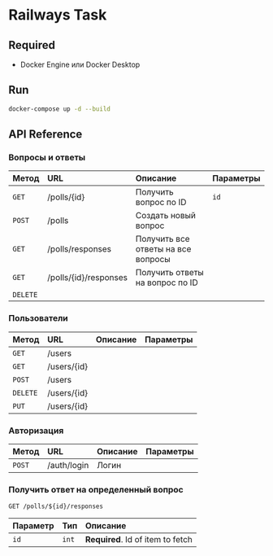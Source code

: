 # Railways Task

## Required
- Docker Engine или Docker Desktop

## Run 
```bash
docker-compose up -d --build
```

## API Reference

### Вопросы и ответы
|Метод   |URL                  |Описание                          |Параметры | 
|:-------|:--------------------|:---------------------------------|:---------|
|`GET`   |/polls/{id}          |Получить вопрос по ID             |`id`      |
|`POST`  |/polls               |Создать новый вопрос              |          |
|`GET`   |/polls/responses     |Получить все ответы на все вопросы|          |
|`GET`   |/polls/{id}/responses|Получить ответы на вопрос по ID   |          |
|`DELETE`|
### Пользователи
|Метод   |URL        | Описание |Параметры|
|:-------|:----------|:---------|:--------|
|`GET`   |/users     |
|`GET`   |/users/{id}|
|`POST`  |/users     |
|`DELETE`|/users/{id}|
|`PUT`   |/users/{id}|
### Авторизация
|Метод   |URL        | Описание  |Параметры|
|:-------|:----------|:----------|:--------|
|`POST`  |/auth/login|Логин      |         |


### Получить ответ на определенный вопрос
```http
GET /polls/${id}/responses
```
| Параметр  | Тип     | Описание                       |
| :-------- | :------- | :-------------------------------- |
| `id`      | `int` | **Required**. Id of item to fetch |


